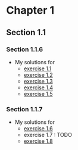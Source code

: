 # Chapter 1
## Section 1.1
### Section 1.1.6
- My solutions for
    - [exercise 1.1](ex_1_1.md)
    - [exercise 1.2](ex_1_2.md)
    - [exercise 1.3](ex_1_3.md)
    - [exercise 1.4](ex_1_4.md)
    - [exercise 1.5](ex_1_5.md)
### Section 1.1.7
- My solutions for
    - [exercise 1.6](ex_1_6.md)
    - exercise 1.7 : TODO
    - [exercise 1.8](ex_1_8.md)
